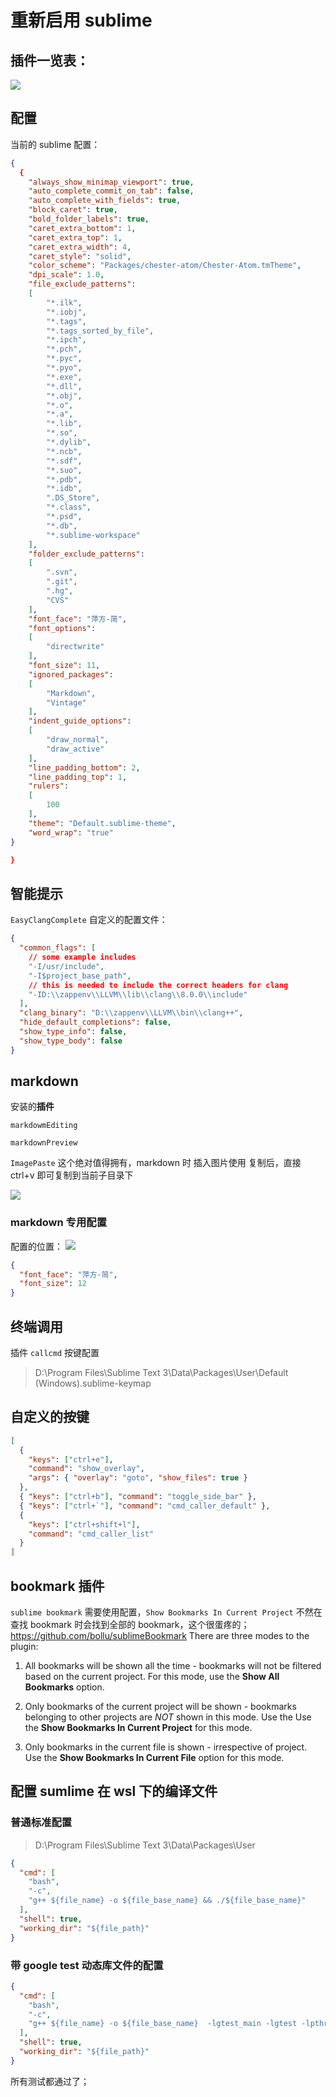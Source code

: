 # 重新启用 sublime

## 插件一览表：

![](assets/我的sublime配置1.png)

## 配置

当前的 sublime 配置：

```json
{
  {
    "always_show_minimap_viewport": true,
    "auto_complete_commit_on_tab": false,
    "auto_complete_with_fields": true,
    "block_caret": true,
    "bold_folder_labels": true,
    "caret_extra_bottom": 1,
    "caret_extra_top": 1,
    "caret_extra_width": 4,
    "caret_style": "solid",
    "color_scheme": "Packages/chester-atom/Chester-Atom.tmTheme",
    "dpi_scale": 1.0,
    "file_exclude_patterns":
    [
        "*.ilk",
        "*.iobj",
        "*.tags",
        "*.tags_sorted_by_file",
        "*.ipch",
        "*.pch",
        "*.pyc",
        "*.pyo",
        "*.exe",
        "*.dll",
        "*.obj",
        "*.o",
        "*.a",
        "*.lib",
        "*.so",
        "*.dylib",
        "*.ncb",
        "*.sdf",
        "*.suo",
        "*.pdb",
        "*.idb",
        ".DS_Store",
        "*.class",
        "*.psd",
        "*.db",
        "*.sublime-workspace"
    ],
    "folder_exclude_patterns":
    [
        ".svn",
        ".git",
        ".hg",
        "CVS"
    ],
    "font_face": "萍方-简",
    "font_options":
    [
        "directwrite"
    ],
    "font_size": 11,
    "ignored_packages":
    [
        "Markdown",
        "Vintage"
    ],
    "indent_guide_options":
    [
        "draw_normal",
        "draw_active"
    ],
    "line_padding_bottom": 2,
    "line_padding_top": 1,
    "rulers":
    [
        100
    ],
    "theme": "Default.sublime-theme",
    "word_wrap": "true"
}

}
```

## 智能提示

`EasyClangComplete` 自定义的配置文件：

```json
{
  "common_flags": [
    // some example includes
    "-I/usr/include",
    "-I$project_base_path",
    // this is needed to include the correct headers for clang
    "-ID:\\zappenv\\LLVM\\lib\\clang\\8.0.0\\include"
  ],
  "clang_binary": "D:\\zappenv\\LLVM\\bin\\clang++",
  "hide_default_completions": false,
  "show_type_info": false,
  "show_type_body": false
}
```

## markdown

安装的**插件**

`markdowmEditing`

`markdownPreview`

`Image​Paste` 这个绝对值得拥有，markdown 时 插入图片使用 复制后，直接 ctrl+v 即可复制到当前子目录下

![](assets/我的sublime配置0.png)

### markdown 专用配置

配置的位置：
![](assets/我的sublime配置2.png)

```json
{
  "font_face": "萍方-简",
  "font_size": 12
}
```

## 终端调用

插件 `callcmd` 按键配置

> D:\Program Files\Sublime Text 3\Data\Packages\User\Default (Windows).sublime-keymap

## 自定义的按键

```json
[
  {
    "keys": ["ctrl+e"],
    "command": "show_overlay",
    "args": { "overlay": "goto", "show_files": true }
  },
  { "keys": ["ctrl+b"], "command": "toggle_side_bar" },
  { "keys": ["ctrl+`"], "command": "cmd_caller_default" },
  {
    "keys": ["ctrl+shift+l"],
    "command": "cmd_caller_list"
  }
]
```

## bookmark 插件

`sublime bookmark`
需要使用配置，`Show Bookmarks In Current Project` 不然在查找 bookmark 时会找到全部的 bookmark，这个很蛋疼的；
https://github.com/bollu/sublimeBookmark
There are three modes to the plugin:

1. All bookmarks will be shown all the time - bookmarks will not be filtered based on the current project. For this mode, use the **Show All Bookmarks** option.

2. Only bookmarks of the current project will be shown - bookmarks belonging to other projects are _NOT_ shown in this mode. Use the Use the **Show Bookmarks In Current Project** for this mode.

3. Only bookmarks in the current file is shown - irrespective of project. Use the **Show Bookmarks In Current File** option for this mode.

## 配置 sumlime 在 wsl 下的编译文件

### 普通标准配置

> D:\Program Files\Sublime Text 3\Data\Packages\User

```json
{
  "cmd": [
    "bash",
    "-c",
    "g++ ${file_name} -o ${file_base_name} && ./${file_base_name}"
  ],
  "shell": true,
  "working_dir": "${file_path}"
}
```

### 带 google test 动态库文件的配置

```json
{
  "cmd": [
    "bash",
    "-c",
    "g++ ${file_name} -o ${file_base_name}  -lgtest_main -lgtest -lpthread && ./${file_base_name}"
  ],
  "shell": true,
  "working_dir": "${file_path}"
}
```

所有测试都通过了；
